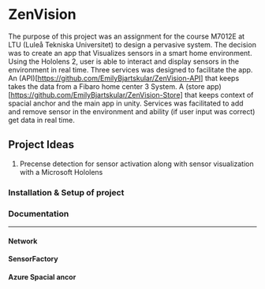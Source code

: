 # ZenVision
The purpose of this project was an assignment for the course M7012E at LTU (Luleå Tekniska Universitet) to design a pervasive system. The decision was to create an app that Visualizes sensors in a smart home environment. Using the Hololens 2, user is able to interact and display sensors in the environment in real time. Three services was designed to facilitate the app. An (API)[https://github.com/EmilyBjartskular/ZenVision-API] that keeps takes the data from a Fibaro home center 3 System. A (store app)[https://github.com/EmilyBjartskular/ZenVision-Store] that keeps context of spacial anchor and the main app in unity. Services was facilitated to add and remove sensor in the environment and ability (if user input was correct) get data in real time.
## Project Ideas

1. Precense detection for sensor activation along with sensor visualization with a Microsoft Hololens


### Installation & Setup of project



### Documentation
___
#### Network

#### SensorFactory

#### Azure Spacial ancor

#### 
